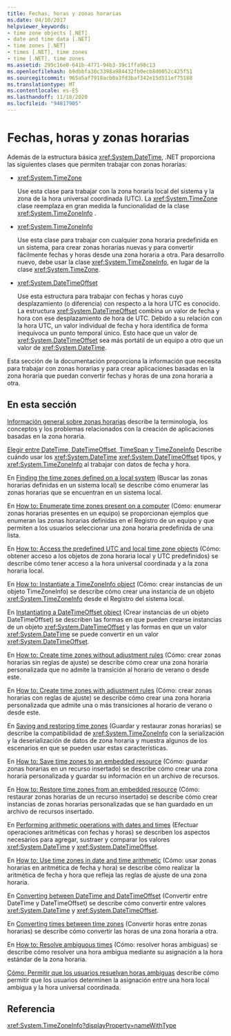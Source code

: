 ```yaml
---
title: Fechas, horas y zonas horarias
ms.date: 04/10/2017
helpviewer_keywords:
- time zone objects [.NET]
- date and time data [.NET]
- time zones [.NET]
- times [.NET], time zones
- time [.NET], time zones
ms.assetid: 295c16e0-641b-4771-94b3-39c1ffa98c13
ms.openlocfilehash: b9dbbfa30c3398a984432fb0ecb8d0052c425f51
ms.sourcegitcommit: 965a5af7918acb0a3fd3baf342e15d511ef75188
ms.translationtype: MT
ms.contentlocale: es-ES
ms.lasthandoff: 11/18/2020
ms.locfileid: "94817905"
---
```

# <a name="dates-times-and-time-zones"></a>Fechas, horas y zonas horarias

Además de la estructura básica <xref:System.DateTime>, .NET proporciona las siguientes clases que permiten trabajar con zonas horarias:

* <xref:System.TimeZone>

  Use esta clase para trabajar con la zona horaria local del sistema y la zona de la hora universal coordinada (UTC). La <xref:System.TimeZone> clase reemplaza en gran medida la funcionalidad de la clase <xref:System.TimeZoneInfo> .

* <xref:System.TimeZoneInfo>

  Use esta clase para trabajar con cualquier zona horaria predefinida en un sistema, para crear zonas horarias nuevas y para convertir fácilmente fechas y horas desde una zona horaria a otra. Para desarrollo nuevo, debe usar la clase <xref:System.TimeZoneInfo>, en lugar de la clase <xref:System.TimeZone>.

* <xref:System.DateTimeOffset>

  Use esta estructura para trabajar con fechas y horas cuyo desplazamiento (o diferencia) con respecto a la hora UTC es conocido. La estructura <xref:System.DateTimeOffset> combina un valor de fecha y hora con ese desplazamiento de hora de UTC. Debido a su relación con la hora UTC, un valor individual de fecha y hora identifica de forma inequívoca un punto temporal único. Esto hace que un valor de <xref:System.DateTimeOffset> sea más portátil de un equipo a otro que un valor de <xref:System.DateTime>.

Esta sección de la documentación proporciona la información que necesita para trabajar con zonas horarias y para crear aplicaciones basadas en la zona horaria que puedan convertir fechas y horas de una zona horaria a otra.

## <a name="in-this-section"></a>En esta sección

[Información general sobre zonas horarias](time-zone-overview.md) describe la terminología, los conceptos y los problemas relacionados con la creación de aplicaciones basadas en la zona horaria.

[Elegir entre DateTime, DateTimeOffset, TimeSpan y TimeZoneInfo](choosing-between-datetime.md) Describe cuándo usar los <xref:System.DateTime> <xref:System.DateTimeOffset> tipos, y <xref:System.TimeZoneInfo> al trabajar con datos de fecha y hora.

En [Finding the time zones defined on a local system](finding-the-time-zones-on-local-system.md) (Buscar las zonas horarias definidas en un sistema local) se describe cómo enumerar las zonas horarias que se encuentran en un sistema local.

En [How to: Enumerate time zones present on a computer](enumerate-time-zones.md) (Cómo: enumerar zonas horarias presentes en un equipo) se proporcionan ejemplos que enumeran las zonas horarias definidas en el Registro de un equipo y que permiten a los usuarios seleccionar una zona horaria predefinida de una lista.

En [How to: Access the predefined UTC and local time zone objects](access-utc-and-local.md) (Cómo: obtener acceso a los objetos de zona horaria local y UTC predefinidos) se describe cómo tener acceso a la hora universal coordinada y a la zona horaria local.

En [How to: Instantiate a TimeZoneInfo object](instantiate-time-zone-info.md) (Cómo: crear instancias de un objeto TimeZoneInfo) se describe cómo crear una instancia de un objeto <xref:System.TimeZoneInfo> desde el Registro del sistema local.

En [Instantiating a DateTimeOffset object](instantiating-a-datetimeoffset-object.md) (Crear instancias de un objeto DateTimeOffset) se describen las formas en que pueden crearse instancias de un objeto <xref:System.DateTimeOffset> y las formas en que un valor <xref:System.DateTime> se puede convertir en un valor <xref:System.DateTimeOffset>.

En [How to: Create time zones without adjustment rules](create-time-zones-without-adjustment-rules.md) (Cómo: crear zonas horarias sin reglas de ajuste) se describe cómo crear una zona horaria personalizada que no admite la transición al horario de verano o desde este.

En [How to: Create time zones with adjustment rules](create-time-zones-with-adjustment-rules.md) (Cómo: crear zonas horarias con reglas de ajuste) se describe cómo crear una zona horaria personalizada que admite una o más transiciones al horario de verano o desde este.

En [Saving and restoring time zones](saving-and-restoring-time-zones.md) (Guardar y restaurar zonas horarias) se describe la compatibilidad de <xref:System.TimeZoneInfo> con la serialización y la deserialización de datos de zona horaria y muestra algunos de los escenarios en que se pueden usar estas características.

En [How to: Save time zones to an embedded resource](save-time-zones-to-an-embedded-resource.md) (Cómo: guardar zonas horarias en un recurso insertado) se describe cómo crear una zona horaria personalizada y guardar su información en un archivo de recursos.

En [How to: Restore time zones from an embedded resource](restore-time-zones-from-an-embedded-resource.md) (Cómo: restaurar zonas horarias de un recurso insertado) se describe cómo crear instancias de zonas horarias personalizadas que se han guardado en un archivo de recursos insertado.

En [Performing arithmetic operations with dates and times](performing-arithmetic-operations.md) (Efectuar operaciones aritméticas con fechas y horas) se describen los aspectos necesarios para agregar, sustraer y comparar los valores <xref:System.DateTime> y <xref:System.DateTimeOffset>.

En [How to: Use time zones in date and time arithmetic](use-time-zones-in-arithmetic.md) (Cómo: usar zonas horarias en aritmética de fecha y hora) se describe cómo realizar la aritmética de fecha y hora que refleja las reglas de ajuste de una zona horaria.

En [Converting between DateTime and DateTimeOffset](converting-between-datetime-and-offset.md) (Convertir entre DateTime y DateTimeOffset) se describe cómo convertir entre valores <xref:System.DateTime> y <xref:System.DateTimeOffset>.

En [Converting times between time zones](converting-between-time-zones.md) (Convertir horas entre zonas horarias) se describe cómo convertir las horas de una zona horaria a otra.

En [How to: Resolve ambiguous times](resolve-ambiguous-times.md) (Cómo: resolver horas ambiguas) se describe cómo resolver una hora ambigua mediante su asignación a la hora estándar de la zona horaria.

[Cómo: Permitir que los usuarios resuelvan horas ambiguas](let-users-resolve-ambiguous-times.md) describe cómo permitir que los usuarios determinen la asignación entre una hora local ambigua y la hora universal coordinada.

## <a name="reference"></a>Referencia

<xref:System.TimeZoneInfo?displayProperty=nameWithType>
